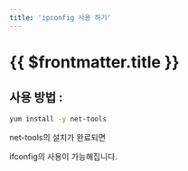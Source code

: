 ```yaml
---
title: 'ipconfig 사용 하기'
---
```


# {{ $frontmatter.title }}



## 사용 방법 :

```bash
yum install -y net-tools
```

net-tools의 설치가 완료되면

ifconfig의 사용이 가능해집니다.